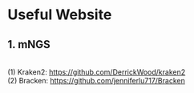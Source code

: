 # Useful Website
## 1. mNGS
</br>(1) Kraken2: https://github.com/DerrickWood/kraken2
</br>(2) Bracken: https://github.com/jenniferlu717/Bracken
